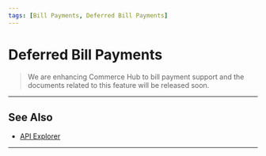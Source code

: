 ```yaml
---
tags: [Bill Payments, Deferred Bill Payments]
---
```


# Deferred Bill Payments

<!-- theme: danger -->
> We are enhancing Commerce Hub to bill payment support and the documents related to this feature will be released soon.

---

## See Also

- [API Explorer](../api/?type=post&path=/payments/v1/charges)

---
